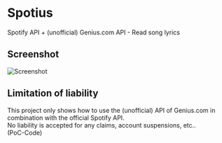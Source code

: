 # Spotius
Spotify API + (unofficial) Genius.com API - Read song lyrics

## Screenshot
![Screenshot](https://i.imgur.com/HfALaXs.png)

## Limitation of liability
This project only shows how to use the (unofficial) API of Genius.com in combination with the official Spotify API.  
No liability is accepted for any claims, account suspensions, etc..  
(PoC-Code)
